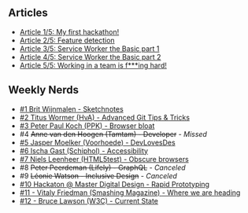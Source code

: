 ## Articles

- [Article 1/5: My first hackathon!](./articles/article-1.md)
- [Article 2/5: Feature detection](./articles/article-2.md)
- [Article 3/5: Service Worker the Basic part 1](./articles/article-3.md)
- [Article 4/5: Service Worker the Basic part 2](./articles/article-4.md)
- [Article 5/5: Working in a team is f\*\*\*ing hard!](./articles/article-5md)

## Weekly Nerds

- [#1 Brit Wijnmalen - Sketchnotes](./weekly-nerds/week-1.md)
- [#2 Titus Wormer (HvA) - Advanced Git Tips & Tricks](./weekly-nerds/week-2.md)
- [#3 Peter Paul Koch (PPK) - Browser bloat](./weekly-nerds/week-3.md)
- #4 ~~Anne van den Hoogen (Tamtam) - Developer~~ _- Missed_
- [#5 Jasper Moelker (Voorhoede) - DevLovesDes](./weekly-nerds/week-5.md)
- [#6 Ischa Gast (Schiphol) - Accessibility](./weekly-nerds/week-6.md)
- [#7 Niels Leenheer (HTML5test) - Obscure browsers](./weekly-nerds/week-7.md)
- #8 ~~Peter Peerdeman (Lifely) - GraphQL~~ _- Canceled_
- #9 ~~Léonie Watson - Inclusive Design~~ _- Canceled_
- [#10 Hackaton @ Master Digital Design - Rapid Prototyping](./articles/article-1.md)
- [#11 - Vitaly Friedman (Smashing Magazine) - Where we are heading](./weekly-nerds/week-11.md)
- [#12 - Bruce Lawson (W3C) - Current State](./weekly-nerds/week-12.md)
